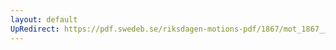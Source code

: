```yaml
---
layout: default
UpRedirect: https://pdf.swedeb.se/riksdagen-motions-pdf/1867/mot_1867__ak__00160.pdf
---
```

